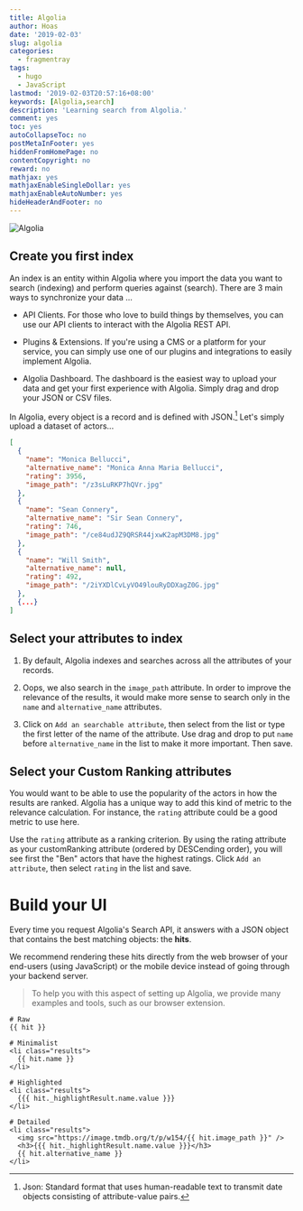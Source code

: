 ```yaml
---
title: Algolia
author: Hoas
date: '2019-02-03'
slug: algolia
categories:
  - fragmentray
tags:
  - hugo
  - JavaScript
lastmod: '2019-02-03T20:57:16+08:00'
keywords: [Algolia,search]
description: 'Learning search from Algolia.'
comment: yes
toc: yes
autoCollapseToc: no
postMetaInFooter: yes
hiddenFromHomePage: no
contentCopyright: no
reward: no
mathjax: yes
mathjaxEnableSingleDollar: yes
mathjaxEnableAutoNumber: yes
hideHeaderAndFooter: no
---
```

![Algolia](https://www.algolia.com/static_assets/images/v3/shared/logos/algolia/logo-algolia-nebula-blue-whitespaces-bf76438c.svg)

## Create you first index

  An index is an entity within Algolia where you import the data you want to search (indexing) and perform queries against (search). There are 3 main ways to synchronize your data …
  
  * API Clients. For those who love to build things by themselves, you can use our API clients to interact with the Algolia REST API.
  
  * Plugins & Extensions. If you're using a CMS or a platform for your service, you can simply use one of our plugins and integrations to easily implement Algolia.
  
  * Algolia Dashboard. The dashboard is the easiest way to upload your data and get your first experience with Algolia. Simply drag and drop your JSON or CSV files.
<!--more-->
  
  In Algolia, every object is a record and is defined with JSON.[^n] Let's simply upload a dataset of actors...
    
[^n]:Json: Standard format that uses human-readable text to transmit date objects consisting of attribute-value pairs.
  ```json
  [
    {
      "name": "Monica Bellucci",
      "alternative_name": "Monica Anna Maria Bellucci",
      "rating": 3956,
      "image_path": "/z3sLuRKP7hQVr.jpg"
    },
    {
      "name": "Sean Connery",
      "alternative_name": "Sir Sean Connery",
      "rating": 746,
      "image_path": "/ce84udJZ9QRSR44jxwK2apM3DM8.jpg"
    },
    {
      "name": "Will Smith",
      "alternative_name": null,
      "rating": 492,
      "image_path": "/2iYXDlCvLyVO49louRyDDXagZ0G.jpg"
    },
    {...}
  ]
  ```

## Select your attributes to index

  1. By default, Algolia indexes and searches across all the attributes of your records.

  2. Oops, we also search in the `image_path` attribute. In order to improve the relevance of the results, it would make more sense to search only in the `name` and `alternative_name` attributes.

  3. Click on `Add an searchable attribute`, then select from the list or type the first letter of the name of the attribute. Use drag and drop to put `name` before `alternative_name` in the list to make it more important. Then save.
  
  
## Select your Custom Ranking attributes

  You would want to be able to use the popularity of the actors in how the results are ranked. Algolia has a unique way to add this kind of metric to the relevance calculation. For instance, the `rating` attribute could be a good metric to use here.
  
  Use the `rating` attribute as a ranking criterion. By using the rating attribute as your customRanking attribute (ordered by DESCending order), you will see first the "Ben" actors that have the highest ratings. Click `Add an attribute`, then select `rating` in the list and save.
  
# Build your UI

  Every time you request Algolia's Search API, it answers with a JSON object that contains the best matching objects: the **hits**.

  We recommend rendering these hits directly from the web browser of your end-users (using JavaScript) or the mobile device instead of going through your backend server.
  
> To help you with this aspect of setting up Algolia, we provide many examples and tools, such as our browser extension.

```template-html
# Raw
{{ hit }}

# Minimalist
<li class="results">
  {{ hit.name }}
</li>

# Highlighted
<li class="results">
  {{{ hit._highlightResult.name.value }}}
</li>

# Detailed
<li class="results">
  <img src="https://image.tmdb.org/t/p/w154/{{ hit.image_path }}" />
  <h3>{{{ hit._highlightResult.name.value }}}</h3>
  {{ hit.alternative_name }}
</li>
```